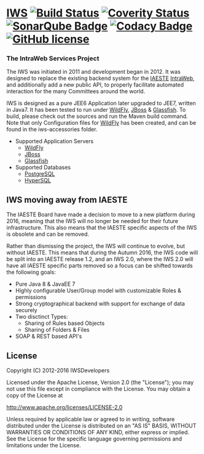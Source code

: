 # [IWS](http://iwsdevelopers.github.io/iws/) [![Build Status](https://travis-ci.org/IWSDevelopers/iws.png)](https://travis-ci.org/IWSDevelopers/iws) [![Coverity Status](https://scan.coverity.com/projects/8602/badge.svg)](https://scan.coverity.com/projects/iws) [![SonarQube Badge](https://sonarqube.com/api/badges/gate?key=net.iaeste.iws:iws)](https://sonarqube.com/dashboard/index/net.iaeste.iws:iws) [![Codacy Badge](https://api.codacy.com/project/badge/grade/f333d50ceac6407286b1fb610b390dc1)](https://www.codacy.com/app/IWSDevelopers/iws) [![GitHub license](https://img.shields.io/badge/license-Apache%20License%202.0-blue.svg?style=flat)](http://www.apache.org/licenses/LICENSE-2.0)

### The IntraWeb Services Project

The IWS was initiated in 2011 and development began in 2012. It was designed
to replace the existing backend system for the [IAESTE](http://www.iaeste.org/) [IntraWeb](https://www.iaeste.net/), and additionally
add a new public API, to properly facilitate automated interaction for the many
Committees around the world.

IWS is designed as a pure JEE6 Application later upgraded to JEE7, written in
Java7. It has been tested to run under [WildFly](http://wildfly.org/), [JBoss](http://www.redhat.com/en/technologies/jboss-middleware) & [Glassfish](https://glassfish.java.net/). To build,
please check out the sources and run the Maven build command. Note that
only Configuration files for [WildFly](http://wildfly.org/) has been created, and can be found in the
iws-accessories folder.

* Supported Application Servers
  * [WildFly](http://wildfly.org/)
  * [JBoss](http://www.redhat.com/en/technologies/jboss-middleware)
  * [Glassfish](https://glassfish.java.net/)
* Supported Databases
  * [PostgreSQL](http://www.postgresql.org/)
  * [HyperSQL](http://hsqldb.org/)

## IWS moving away from IAESTE
The IAESTE Board have made a decision to move to a new platform during 2016,
meaning that the IWS will no longer be needed for their future infrastructure.
This also means that the IAESTE specific aspects of the IWS is obsolete and
can be removed.

Rather than dismissing the project, the IWS will continue to evolve, but
without IAESTE. This means that during the Autumn 2016, the IWS code will
be split into an IAESTE release 1.2, and an IWS 2.0, where the IWS 2.0 will
have all IAESTE specific parts removed so a focus can be shifted towards
the following goals:

* Pure Java 8 & JavaEE 7
* Highly configurable User/Group model with customizable Roles & permissions
* Strong cryptographical backend with support for exchange of data securely
* Two disctinct Types:
  * Sharing of Rules based Objects
  * Sharing of Folders & Files
* SOAP & REST based API's

## License
Copyright (C) 2012-2016 IWSDevelopers

Licensed under the Apache License, Version 2.0 (the "License");
you may not use this file except in compliance with the License.
You may obtain a copy of the License at

http://www.apache.org/licenses/LICENSE-2.0

Unless required by applicable law or agreed to in writing, software
distributed under the License is distributed on an "AS IS" BASIS,
WITHOUT WARRANTIES OR CONDITIONS OF ANY KIND, either express or implied.
See the License for the specific language governing permissions and
limitations under the License.
